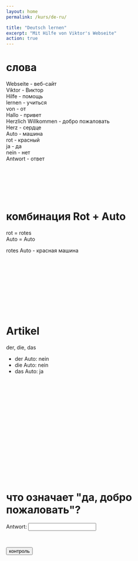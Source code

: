 ```yaml
---
layout: home
permalink: /kurs/de-ru/

title: "Deutsch lernen"
excerpt: "Mit Hilfe von Viktor's Webseite"
action: true
---
```


<script>
	function button1() {
    		alert("Antwort: Ja, herzlich Willkommen")
    }
</script>

# слова

Webseite - веб-сайт\
Viktor - Виктор\
Hilfe - помощь\
lernen - учиться\
von - от\
Hallo - привет\
Herzlich Willkommen - добро пожаловать\
Herz - сердце\
Auto - машина\
rot - красный\
ja - да\
nein - нет\
Antwort - ответ

&nbsp;

&nbsp;

&nbsp;

# комбинация Rot + Auto

rot = rotes\
Auto = Auto

rotes Auto - красная машина 

&nbsp;

&nbsp;

&nbsp;

&nbsp;

&nbsp;

# Artikel

der, die, das

- der Auto: nein
- die Auto: nein
- das Auto: ja

&nbsp;

&nbsp;

&nbsp;

&nbsp;

&nbsp;

&nbsp;

&nbsp;

&nbsp;

&nbsp;



# что означает "да, добро пожаловать"?
Antwort: <input type="text" id="Feld" value="" />

&nbsp;

<input type="button" value="контроль" onclick="button1();"/> 
